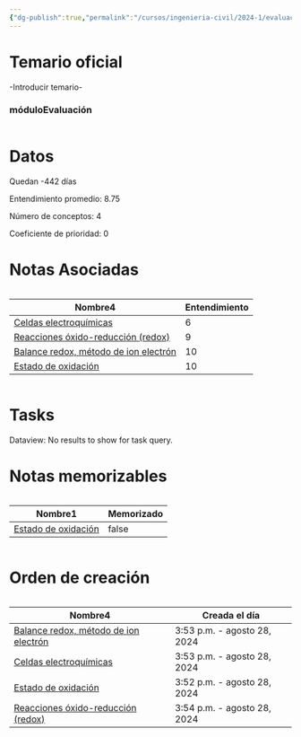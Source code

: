 ```yaml
---
{"dg-publish":true,"permalink":"/cursos/ingenieria-civil/2024-1/evaluaciones/quimica-para-ingenieria/ce-5-qim-100-e/","tags":["evaluación"]}
---
```


# Temario oficial
-Introducir temario-
<h3><span>móduloEvaluación</span></h3><p><span><div class="block-language-dataviewjs node-insert-event" style="overflow-x: auto;"><h1 dir="auto"><span>Datos</span></h1><p dir="auto"><span>Quedan -442 días</span></p><p dir="auto"><span>Entendimiento promedio: 8.75</span></p><p dir="auto"><span>Número de conceptos: 4</span></p><p dir="auto"><span>Coeficiente de prioridad: 0</span></p><h1 dir="auto"><span>Notas Asociadas</span></h1><div dir="auto" style="overflow-x: auto;"><table class="dataview table-view-table"><thead class="table-view-thead"><tr class="table-view-tr-header"><th class="table-view-th" dir="auto"><span>Nombre</span><span class="dataview small-text">4</span></th><th class="table-view-th" dir="auto"><span>Entendimiento</span></th></tr></thead><tbody class="table-view-tbody"><tr><td dir="auto"><span><a data-tooltip-position="top" aria-label="Cursos/Ingeniería Civil/2024-1/Química para Ingeniería/8 Reacciones de oxido reducción/Celdas electroquímicas.md" data-href="Cursos/Ingeniería Civil/2024-1/Química para Ingeniería/8 Reacciones de oxido reducción/Celdas electroquímicas.md" href="Cursos/Ingeniería Civil/2024-1/Química para Ingeniería/8 Reacciones de oxido reducción/Celdas electroquímicas.md" class="original-internal-link" target="_blank" rel="noopener nofollow" style="display: none;">Celdas electroquímicas</a><a data-tooltip-position="top" aria-label="Cursos/Ingeniería Civil/2024-1/Química para Ingeniería/8 Reacciones de oxido reducción/Celdas electroquímicas.md" data-href="Cursos/Ingeniería Civil/2024-1/Química para Ingeniería/8 Reacciones de oxido reducción/Celdas electroquímicas.md" href="Cursos/Ingeniería Civil/2024-1/Química para Ingeniería/8 Reacciones de oxido reducción/Celdas electroquímicas.md" class="internal-link mathLink-internal-link" target="_blank" rel="noopener nofollow">Celdas electroquímicas</a></span></td><td dir="auto"><span>6</span></td></tr><tr><td dir="auto"><span><a data-tooltip-position="top" aria-label="Cursos/Ingeniería Civil/2024-1/Química para Ingeniería/8 Reacciones de oxido reducción/Reacciones óxido-reducción (redox).md" data-href="Cursos/Ingeniería Civil/2024-1/Química para Ingeniería/8 Reacciones de oxido reducción/Reacciones óxido-reducción (redox).md" href="Cursos/Ingeniería Civil/2024-1/Química para Ingeniería/8 Reacciones de oxido reducción/Reacciones óxido-reducción (redox).md" class="original-internal-link" target="_blank" rel="noopener nofollow" style="display: none;">Reacciones óxido-reducción (redox)</a><a data-tooltip-position="top" aria-label="Cursos/Ingeniería Civil/2024-1/Química para Ingeniería/8 Reacciones de oxido reducción/Reacciones óxido-reducción (redox).md" data-href="Cursos/Ingeniería Civil/2024-1/Química para Ingeniería/8 Reacciones de oxido reducción/Reacciones óxido-reducción (redox).md" href="Cursos/Ingeniería Civil/2024-1/Química para Ingeniería/8 Reacciones de oxido reducción/Reacciones óxido-reducción (redox).md" class="internal-link mathLink-internal-link" target="_blank" rel="noopener nofollow">Reacciones óxido-reducción (redox)</a></span></td><td dir="auto"><span>9</span></td></tr><tr><td dir="auto"><span><a data-tooltip-position="top" aria-label="Cursos/Ingeniería Civil/2024-1/Química para Ingeniería/8 Reacciones de oxido reducción/Balance redox, método de ion electrón.md" data-href="Cursos/Ingeniería Civil/2024-1/Química para Ingeniería/8 Reacciones de oxido reducción/Balance redox, método de ion electrón.md" href="Cursos/Ingeniería Civil/2024-1/Química para Ingeniería/8 Reacciones de oxido reducción/Balance redox, método de ion electrón.md" class="original-internal-link" target="_blank" rel="noopener nofollow" style="display: none;">Balance redox, método de ion electrón</a><a data-tooltip-position="top" aria-label="Cursos/Ingeniería Civil/2024-1/Química para Ingeniería/8 Reacciones de oxido reducción/Balance redox, método de ion electrón.md" data-href="Cursos/Ingeniería Civil/2024-1/Química para Ingeniería/8 Reacciones de oxido reducción/Balance redox, método de ion electrón.md" href="Cursos/Ingeniería Civil/2024-1/Química para Ingeniería/8 Reacciones de oxido reducción/Balance redox, método de ion electrón.md" class="internal-link mathLink-internal-link" target="_blank" rel="noopener nofollow">Balance redox, método de ion electrón</a></span></td><td dir="auto"><span>10</span></td></tr><tr><td dir="auto"><span><a data-tooltip-position="top" aria-label="Cursos/Ingeniería Civil/2024-1/Química para Ingeniería/8 Reacciones de oxido reducción/Estado de oxidación.md" data-href="Cursos/Ingeniería Civil/2024-1/Química para Ingeniería/8 Reacciones de oxido reducción/Estado de oxidación.md" href="Cursos/Ingeniería Civil/2024-1/Química para Ingeniería/8 Reacciones de oxido reducción/Estado de oxidación.md" class="original-internal-link" target="_blank" rel="noopener nofollow" style="display: none;">Estado de oxidación</a><a data-tooltip-position="top" aria-label="Cursos/Ingeniería Civil/2024-1/Química para Ingeniería/8 Reacciones de oxido reducción/Estado de oxidación.md" data-href="Cursos/Ingeniería Civil/2024-1/Química para Ingeniería/8 Reacciones de oxido reducción/Estado de oxidación.md" href="Cursos/Ingeniería Civil/2024-1/Química para Ingeniería/8 Reacciones de oxido reducción/Estado de oxidación.md" class="internal-link mathLink-internal-link" target="_blank" rel="noopener nofollow">Estado de oxidación</a></span></td><td dir="auto"><span>10</span></td></tr></tbody></table></div><h1 dir="auto"><span>Tasks</span></h1><div><div class="dataview dataview-error-box"><p class="dataview dataview-error-message" dir="auto">Dataview: No results to show for task query.</p></div></div><h1 dir="auto"><span>Notas memorizables</span></h1><div dir="auto" style="overflow-x: auto;"><table class="dataview table-view-table"><thead class="table-view-thead"><tr class="table-view-tr-header"><th class="table-view-th" dir="auto"><span>Nombre</span><span class="dataview small-text">1</span></th><th class="table-view-th" dir="auto"><span>Memorizado</span></th></tr></thead><tbody class="table-view-tbody"><tr><td dir="auto"><span><a data-tooltip-position="top" aria-label="Cursos/Ingeniería Civil/2024-1/Química para Ingeniería/8 Reacciones de oxido reducción/Estado de oxidación.md" data-href="Cursos/Ingeniería Civil/2024-1/Química para Ingeniería/8 Reacciones de oxido reducción/Estado de oxidación.md" href="Cursos/Ingeniería Civil/2024-1/Química para Ingeniería/8 Reacciones de oxido reducción/Estado de oxidación.md" class="original-internal-link" target="_blank" rel="noopener nofollow" style="display: none;">Estado de oxidación</a><a data-tooltip-position="top" aria-label="Cursos/Ingeniería Civil/2024-1/Química para Ingeniería/8 Reacciones de oxido reducción/Estado de oxidación.md" data-href="Cursos/Ingeniería Civil/2024-1/Química para Ingeniería/8 Reacciones de oxido reducción/Estado de oxidación.md" href="Cursos/Ingeniería Civil/2024-1/Química para Ingeniería/8 Reacciones de oxido reducción/Estado de oxidación.md" class="internal-link mathLink-internal-link" target="_blank" rel="noopener nofollow">Estado de oxidación</a></span></td><td dir="ltr">false</td></tr></tbody></table></div><h1 dir="auto"><span>Orden de creación</span></h1><div dir="auto" style="overflow-x: auto;"><table class="dataview table-view-table"><thead class="table-view-thead"><tr class="table-view-tr-header"><th class="table-view-th" dir="auto"><span>Nombre</span><span class="dataview small-text">4</span></th><th class="table-view-th" dir="auto"><span>Creada el día</span></th></tr></thead><tbody class="table-view-tbody"><tr><td dir="auto"><span><a data-tooltip-position="top" aria-label="Cursos/Ingeniería Civil/2024-1/Química para Ingeniería/8 Reacciones de oxido reducción/Balance redox, método de ion electrón.md" data-href="Cursos/Ingeniería Civil/2024-1/Química para Ingeniería/8 Reacciones de oxido reducción/Balance redox, método de ion electrón.md" href="Cursos/Ingeniería Civil/2024-1/Química para Ingeniería/8 Reacciones de oxido reducción/Balance redox, método de ion electrón.md" class="original-internal-link" target="_blank" rel="noopener nofollow" style="display: none;">Balance redox, método de ion electrón</a><a data-tooltip-position="top" aria-label="Cursos/Ingeniería Civil/2024-1/Química para Ingeniería/8 Reacciones de oxido reducción/Balance redox, método de ion electrón.md" data-href="Cursos/Ingeniería Civil/2024-1/Química para Ingeniería/8 Reacciones de oxido reducción/Balance redox, método de ion electrón.md" href="Cursos/Ingeniería Civil/2024-1/Química para Ingeniería/8 Reacciones de oxido reducción/Balance redox, método de ion electrón.md" class="internal-link mathLink-internal-link" target="_blank" rel="noopener nofollow">Balance redox, método de ion electrón</a></span></td><td dir="ltr">3:53 p.m. - agosto 28, 2024</td></tr><tr><td dir="auto"><span><a data-tooltip-position="top" aria-label="Cursos/Ingeniería Civil/2024-1/Química para Ingeniería/8 Reacciones de oxido reducción/Celdas electroquímicas.md" data-href="Cursos/Ingeniería Civil/2024-1/Química para Ingeniería/8 Reacciones de oxido reducción/Celdas electroquímicas.md" href="Cursos/Ingeniería Civil/2024-1/Química para Ingeniería/8 Reacciones de oxido reducción/Celdas electroquímicas.md" class="original-internal-link" target="_blank" rel="noopener nofollow" style="display: none;">Celdas electroquímicas</a><a data-tooltip-position="top" aria-label="Cursos/Ingeniería Civil/2024-1/Química para Ingeniería/8 Reacciones de oxido reducción/Celdas electroquímicas.md" data-href="Cursos/Ingeniería Civil/2024-1/Química para Ingeniería/8 Reacciones de oxido reducción/Celdas electroquímicas.md" href="Cursos/Ingeniería Civil/2024-1/Química para Ingeniería/8 Reacciones de oxido reducción/Celdas electroquímicas.md" class="internal-link mathLink-internal-link" target="_blank" rel="noopener nofollow">Celdas electroquímicas</a></span></td><td dir="ltr">3:53 p.m. - agosto 28, 2024</td></tr><tr><td dir="auto"><span><a data-tooltip-position="top" aria-label="Cursos/Ingeniería Civil/2024-1/Química para Ingeniería/8 Reacciones de oxido reducción/Estado de oxidación.md" data-href="Cursos/Ingeniería Civil/2024-1/Química para Ingeniería/8 Reacciones de oxido reducción/Estado de oxidación.md" href="Cursos/Ingeniería Civil/2024-1/Química para Ingeniería/8 Reacciones de oxido reducción/Estado de oxidación.md" class="original-internal-link" target="_blank" rel="noopener nofollow" style="display: none;">Estado de oxidación</a><a data-tooltip-position="top" aria-label="Cursos/Ingeniería Civil/2024-1/Química para Ingeniería/8 Reacciones de oxido reducción/Estado de oxidación.md" data-href="Cursos/Ingeniería Civil/2024-1/Química para Ingeniería/8 Reacciones de oxido reducción/Estado de oxidación.md" href="Cursos/Ingeniería Civil/2024-1/Química para Ingeniería/8 Reacciones de oxido reducción/Estado de oxidación.md" class="internal-link mathLink-internal-link" target="_blank" rel="noopener nofollow">Estado de oxidación</a></span></td><td dir="ltr">3:52 p.m. - agosto 28, 2024</td></tr><tr><td dir="auto"><span><a data-tooltip-position="top" aria-label="Cursos/Ingeniería Civil/2024-1/Química para Ingeniería/8 Reacciones de oxido reducción/Reacciones óxido-reducción (redox).md" data-href="Cursos/Ingeniería Civil/2024-1/Química para Ingeniería/8 Reacciones de oxido reducción/Reacciones óxido-reducción (redox).md" href="Cursos/Ingeniería Civil/2024-1/Química para Ingeniería/8 Reacciones de oxido reducción/Reacciones óxido-reducción (redox).md" class="original-internal-link" target="_blank" rel="noopener nofollow" style="display: none;">Reacciones óxido-reducción (redox)</a><a data-tooltip-position="top" aria-label="Cursos/Ingeniería Civil/2024-1/Química para Ingeniería/8 Reacciones de oxido reducción/Reacciones óxido-reducción (redox).md" data-href="Cursos/Ingeniería Civil/2024-1/Química para Ingeniería/8 Reacciones de oxido reducción/Reacciones óxido-reducción (redox).md" href="Cursos/Ingeniería Civil/2024-1/Química para Ingeniería/8 Reacciones de oxido reducción/Reacciones óxido-reducción (redox).md" class="internal-link mathLink-internal-link" target="_blank" rel="noopener nofollow">Reacciones óxido-reducción (redox)</a></span></td><td dir="ltr">3:54 p.m. - agosto 28, 2024</td></tr></tbody></table></div></div></span></p>